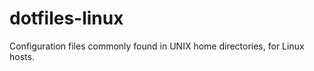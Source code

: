dotfiles-linux
==============

Configuration files commonly found in UNIX home directories, for Linux hosts.
